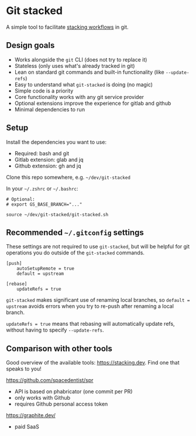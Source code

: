 # Git stacked

A simple tool to facilitate [stacking workflows](https://www.stacking.dev/) in git.

## Design goals

- Works alongside the `git` CLI (does not try to replace it)
- Stateless (only uses what's already tracked in git)
- Lean on standard git commands and built-in functionality (like `--update-refs`)
- Easy to understand what `git-stacked` is doing (no magic)
- Simple code is a priority
- Core functionality works with any git service provider
- Optional extensions improve the experience for gitlab and github
- Minimal dependencies to run

## Setup

Install the dependencies you want to use:
- Required: bash and git
- Gitlab extension: glab and jq
- Github extension: gh and jq

Clone this repo somewhere, e.g. `~/dev/git-stacked`

In your `~/.zshrc` or `~/.bashrc`:
```
# Optional:
# export GS_BASE_BRANCH="..."

source ~/dev/git-stacked/git-stacked.sh
```

## Recommended `~/.gitconfig` settings

These settings are not required to use `git-stacked`, but will be helpful for git operations you do outside of the `git-stacked` commands.

```
[push]
    autoSetupRemote = true
    default = upstream

[rebase]
    updateRefs = true
```

`git-stacked` makes significant use of renaming local branches, so `default = upstream` avoids errors when you try to re-push after renaming a local branch.

`updateRefs = true` means that rebasing will automatically update refs, without having to specify `--update-refs`.

## Comparison with other tools

Good overview of the available tools: https://stacking.dev. Find one that speaks to you!

https://github.com/spacedentist/spr
- API is based on phabricator (one commit per PR)
- only works with Github
- requires Github personal access token

https://graphite.dev/
- paid SaaS
